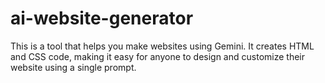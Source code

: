 # ai-website-generator
This is a tool that helps you make websites using Gemini. It creates HTML and CSS code, making it easy for anyone to design and customize their website using a single prompt. 
